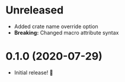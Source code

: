 # Unreleased

- Added crate name override option
- **Breaking:** Changed macro attribute syntax

# 0.1.0 (2020-07-29)

- Initial release! 🎉
